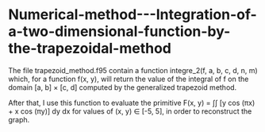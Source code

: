 # Numerical-method---Integration-of-a-two-dimensional-function-by-the-trapezoidal-method



The file trapezoid_method.f95 contain a function integre_2(f, a, b, c, d, n, m) which, for a function f(x, y), will return the value of the integral of f on the domain [a, b] × [c, d] computed by the generalized trapezoid method.
 
After that, I use this function to evaluate the primitive F(x, y) = $\int \int$ [y cos (πx) + x cos (πy)] dy dx  for values of (x, y) ∈ [-5, 5], in order to reconstruct the graph.
